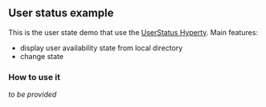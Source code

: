 ## User status example

This is the user state demo that use the [UserStatus Hyperty](../../src/user-status/readme.md).
Main features:

- display user availability state from local directory
- change state

### How to use it

*to be provided*
